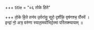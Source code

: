 +++
title = "०६ तोके हिते"

+++
तो॒के हि॒ते तन॑य उ॒र्वरा॑सु॒ सूरो॒ दृशी॑के॒ वृष॑णश्च॒ पौंस्ये॑ ।  
इन्द्रा॑ नो॒ अत्र॒ वरु॑णा स्याता॒मवो॑भिर्द॒स्मा परि॑तक्म्यायाम् ॥